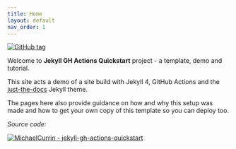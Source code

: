 ```yaml
---
title: Home
layout: default
nav_order: 1
---
```


[![GitHub tag](https://img.shields.io/github/tag/MichaelCurrin/jekyll-gh-actions-quickstart?include_prereleases=&sort=semver)](https://github.com/MichaelCurrin/jekyll-gh-actions-quickstart/releases/)

Welcome to **Jekyll GH Actions Quickstart** project - a template, demo and tutorial.

This site acts a demo of a site build with Jekyll 4, GitHub Actions and the [just-the-docs](https://pmarsceill.github.io/just-the-docs/) Jekyll theme. 

The pages here also provide guidance on how and why this setup was made and how to get your own copy of this template so you can deploy too.

_Source code:_

[![MichaelCurrin - jekyll-gh-actions-quickstart](https://img.shields.io/static/v1?label=MichaelCurrin&message=jekyll-gh-actions-quickstart&color=blue&logo=github)](https://github.com/MichaelCurrin/jekyll-gh-actions-quickstart)
